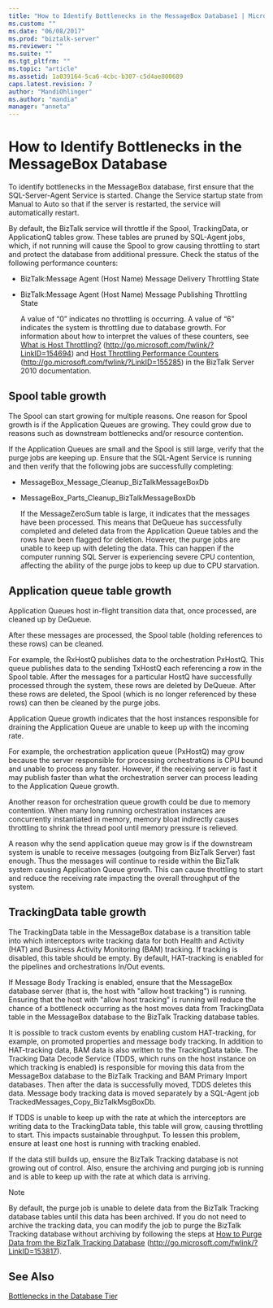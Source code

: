 ```yaml
---
title: "How to Identify Bottlenecks in the MessageBox Database1 | Microsoft Docs"
ms.custom: ""
ms.date: "06/08/2017"
ms.prod: "biztalk-server"
ms.reviewer: ""
ms.suite: ""
ms.tgt_pltfrm: ""
ms.topic: "article"
ms.assetid: 1a039164-5ca6-4cbc-b307-c5d4ae800689
caps.latest.revision: 7
author: "MandiOhlinger"
ms.author: "mandia"
manager: "anneta"
---
```

# How to Identify Bottlenecks in the MessageBox Database
To identify bottlenecks in the MessageBox database, first ensure that the SQL-Server-Agent Service is started. Change the Service startup state from Manual to Auto so that if the server is restarted, the service will automatically restart.  
  
 By default, the BizTalk service will throttle if the Spool, TrackingData, or ApplicationQ tables grow. These tables are pruned by SQL-Agent jobs, which, if not running will cause the Spool to grow causing throttling to start and protect the database from additional pressure. Check the status of the following performance counters:  
  
- BizTalk:Message Agent (Host Name) Message Delivery Throttling State  
  
- BizTalk:Message Agent (Host Name) Message Publishing Throttling State  
  
  A value of “0” indicates no throttling is occurring. A value of “6” indicates the system is throttling due to database growth. For information about how to interpret the values of these counters, see [What is Host Throttling?](http://go.microsoft.com/fwlink/?LinkID=154694) (http://go.microsoft.com/fwlink/?LinkID=154694) and [Host Throttling Performance Counters](http://go.microsoft.com/fwlink/?LinkID=155285) (http://go.microsoft.com/fwlink/?LinkID=155285) in the BizTalk Server 2010 documentation.  
  
## Spool table growth  
 The Spool can start growing for multiple reasons. One reason for Spool growth is if the Application Queues are growing. They could grow due to reasons such as downstream bottlenecks and/or resource contention.  
  
 If the Application Queues are small and the Spool is still large, verify that the purge jobs are keeping up. Ensure that the SQL-Agent Service is running and then verify that the following jobs are successfully completing:  
  
- MessageBox_Message_Cleanup_BizTalkMessageBoxDb  
  
- MessageBox_Parts_Cleanup_BizTalkMessageBoxDb  
  
  If the MessageZeroSum table is large, it indicates that the messages have been processed. This means that DeQueue has successfully completed and deleted data from the Application Queue tables and the rows have been flagged for deletion. However, the purge jobs are unable to keep up with deleting the data. This can happen if the computer running SQL Server is experiencing severe CPU contention, affecting the ability of the purge jobs to keep up due to CPU starvation.  
  
## Application queue table growth  
 Application Queues host in-flight transition data that, once processed, are cleaned up by DeQueue.  
  
 After these messages are processed, the Spool table (holding references to these rows) can be cleaned.  
  
 For example, the RxHostQ publishes data to the orchestration PxHostQ. This queue publishes data to the sending TxHostQ each referencing a row in the Spool table. After the messages for a particular HostQ have successfully processed through the system, these rows are deleted by DeQueue. After these rows are deleted, the Spool (which is no longer referenced by these rows) can then be cleaned by the purge jobs.  
  
 Application Queue growth indicates that the host instances responsible for draining the Application Queue are unable to keep up with the incoming rate.  
  
 For example, the orchestration application queue (PxHostQ) may grow because the server responsible for processing orchestrations is CPU bound and unable to process any faster. However, if the receiving server is fast it may publish faster than what the orchestration server can process leading to the Application Queue growth.  
  
 Another reason for orchestration queue growth could be due to memory contention. When many long running orchestration instances are concurrently instantiated in memory, memory bloat indirectly causes throttling to shrink the thread pool until memory pressure is relieved.  
  
 A reason why the send application queue may grow is if the downstream system is unable to receive messages (outgoing from BizTalk Server) fast enough. Thus the messages will continue to reside within the BizTalk system causing Application Queue growth. This can cause throttling to start and reduce the receiving rate impacting the overall throughput of the system.  
  
## TrackingData table growth  
 The TrackingData table in the MessageBox database is a transition table into which interceptors write tracking data for both Health and Activity (HAT) and Business Activity Monitoring (BAM) tracking. If tracking is disabled, this table should be empty. By default, HAT-tracking is enabled for the pipelines and orchestrations In/Out events.  
  
 If Message Body Tracking is enabled, ensure that the MessageBox database server (that is, the host with "allow host tracking") is running. Ensuring that the host with "allow host tracking" is running will reduce the chance of a bottleneck occurring as the host moves data from TrackingData table in the MessageBox database to the BizTalk Tracking database tables.  
  
 It is possible to track custom events by enabling custom HAT-tracking, for example, on promoted properties and message body tracking. In addition to HAT-tracking data, BAM data is also written to the TrackingData table. The Tracking Data Decode Service (TDDS, which runs on the host instance on which tracking is enabled) is responsible for moving this data from the MessageBox database to the BizTalk Tracking and BAM Primary Import databases. Then after the data is successfully moved, TDDS deletes this data. Message body tracking data is moved separately by a SQL-Agent job TrackedMessages_Copy_BizTalkMsgBoxDb.  
  
 If TDDS is unable to keep up with the rate at which the interceptors are writing data to the TrackingData table, this table will grow, causing throttling to start. This impacts sustainable throughput. To lessen this problem, ensure at least one host is running with tracking enabled.  
  
 If the data still builds up, ensure the BizTalk Tracking database is not growing out of control. Also, ensure the archiving and purging job is running and is able to keep up with the rate at which data is arriving.  
  
> [!NOTE]  
>  By default, the purge job is unable to delete data from the BizTalk Tracking database tables until this data has been archived. If you do not need to archive the tracking data, you can modify the job to purge the BizTalk Tracking database without archiving by following the steps at [How to Purge Data from the BizTalk Tracking Database](http://go.microsoft.com/fwlink/?LinkID=153817) (http://go.microsoft.com/fwlink/?LinkID=153817).  
  
## See Also  
 [Bottlenecks in the Database Tier](../technical-guides/bottlenecks-in-the-database-tier.md)